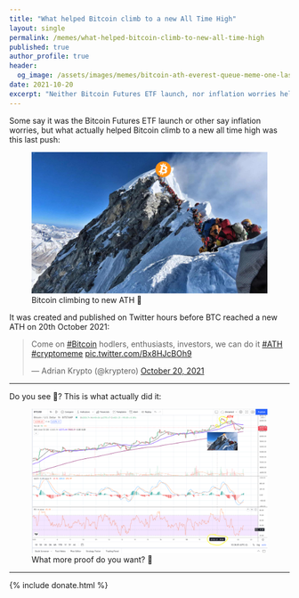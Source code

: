 ```yaml
---
title: "What helped Bitcoin climb to a new All Time High"
layout: single
permalink: /memes/what-helped-bitcoin-climb-to-new-all-time-high
published: true
author_profile: true
header:
  og_image: /assets/images/memes/bitcoin-ath-everest-queue-meme-one-last-push-1500x900.jpeg
date: 2021-10-20
excerpt: "Neither Bitcoin Futures ETF launch, nor inflation worries helped Bitcoin climb to new all time highs, but this."
---
```


Some say it was the Bitcoin Futures ETF launch or other say inflation worries,
 but what actually helped Bitcoin climb to a new all time high was this last push:

<figure class="image">
  <a href="/assets/images/memes/btc-ath-everest-last-push/bitcoin-ath-everest-queue-meme-one-last-push-1500x900.jpeg">
    <img src="/assets/images/memes/btc-ath-everest-last-push/bitcoin-ath-everest-queue-meme-one-last-push-1500x900.jpeg" alt="Bitcoin Run Bern Statistics">
  </a>
  <figcaption>Bitcoin climbing to new ATH 💪</figcaption>
</figure> 

It was created and published on Twitter hours before BTC reached a new ATH on 20th October 2021:

<blockquote class="twitter-tweet"><p lang="en" dir="ltr">Come on <a href="https://twitter.com/hashtag/Bitcoin?src=hash&amp;ref_src=twsrc%5Etfw">#Bitcoin</a> hodlers, enthusiasts, investors, we can do it <a href="https://twitter.com/hashtag/ATH?src=hash&amp;ref_src=twsrc%5Etfw">#ATH</a> <a href="https://twitter.com/hashtag/cryptomeme?src=hash&amp;ref_src=twsrc%5Etfw">#cryptomeme</a> <a href="https://t.co/Bx8HJcBOh9">pic.twitter.com/Bx8HJcBOh9</a></p>&mdash; Adrian Krypto (@kryptero) <a href="https://twitter.com/kryptero/status/1450717528028766209?ref_src=twsrc%5Etfw">October 20, 2021</a></blockquote> <script async src="https://platform.twitter.com/widgets.js" charset="utf-8"></script>

<hr>

Do you see 🧐? This is what actually did it:

 <figure class="image">
   <a href="/assets/images/memes/btc-ath-everest-last-push/btc-everest-last-push-climb-to-new-ath-successful-1500x919.jpeg">
     <img src="/assets/images/memes/btc-ath-everest-last-push/btc-everest-last-push-climb-to-new-ath-successful-1500x919.jpeg" alt="Proof causing ATH">
   </a>
   <figcaption>What more proof do you want? 🧐</figcaption>
 </figure> 
 
 <hr>
 
 {% include donate.html %}  